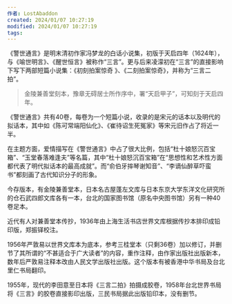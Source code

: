 ```yaml
---
作者: LostAbaddon
created: 2024/01/07 10:27:19
modified: 2024/01/07 10:27:19
tags:
---
```


《警世通言》是明末清初作家冯梦龙的白话小说集，初版于天启四年（1624年），与《喻世明言》、《醒世恒言》被称作“三言”。更与后来凌濛初在“三言”的直接影响下写下两部短篇小说集：《初刻拍案惊奇 》、《二刻拍案惊奇》，并称为“三言二拍”。

> 金陵兼善堂刻本，豫章无碍居士所作序中，署“天启甲子”，可知刻于天启四年。

《警世通言》共有40卷，每卷为一个短篇小说，收录的是宋元的话本以及明代的拟话本，其中如《陈可常端阳仙化》、《崔待诏生死冤家》等宋元旧作占了将近一半。

在主题方面，爱情描写在《警世通言》中占了很大比例，包括“杜十娘怒沉百宝箱”、“玉堂春落难逢夫”等名篇，其中“杜十娘怒沉百宝箱”在“思想性和艺术性方面都代表了明代拟话本的最高成就”。而“俞伯牙摔琴谢知音”、“李谪仙醉草吓蛮书”都刻画了古代知识分子的形象。

今存版本，有金陵兼善堂本，日本名古屋蓬左文库与日本东京大学东洋文化研究所的仓石武四郎文库各有一本，台北的国家图书馆（原名中央图书馆）另有一种40卷足本。

近代有人对兼善堂本传抄，1936年由上海生活书店世界文库根据传抄本排印成铅印版，郑振铎校注。

1956年严敦易以世界文库本为底本，参考三桂堂本（只剩36卷）加以修订，并删节了其所谓的“不甚适合于广大读者”的内容，重作注释，由作家出版社出版新本，数年后严敦易注释本改由人民文学出版社出版。这个版本有被香港中华书局及台北里仁书局翻印。

1955年，现代的李田意至日本将《三言二拍》拍摄成胶卷，1958年台北世界书局将《三言》的胶卷直接影印出版，三民书局据此出版铅印本，没有删节。